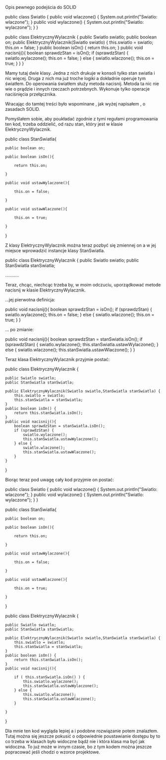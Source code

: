 Opis pewnego podejścia do SOLID



public class Swiatlo {
public void wlaczone() {
    System.out.println("Swiatlo: wlaczone");
}
public void wylaczone() {
    System.out.println("Swiatlo: wylaczone");
}
}


public class ElektrycznyWylacznik {
    public Swiatlo swiatlo;
    public boolean on;
    public ElektrycznyWylacznik(Swiatlo swiatlo) {
        this.swiatlo = swiatlo;
        this.on = false;
    }
    public boolean isOn() {
        return this.on;
    }
    public void nacisnij(){
        boolean sprawdzStan = isOn();
        if (sprawdzStan) {
            swiatlo.wylaczone();
            this.on = false;
        } else {
            swiatlo.wlaczone();
            this.on = true;
        }
    }
}



Mamy tutaj dwie klasy. Jedna z nich drukuje w konsoli tylko stan swiatla i nic więcej.  Druga z nich ma już troche logiki a dokładnie operuje tym światłem. Do operowania światłem służy metoda nacisnij. Metoda ta nic nie wie o prądzie i innych rzeczach potrzebnych. Wykonuje tylko operacje naciśnięcia przełącznika.

Wracając do tamtej treści było wspominane , jak wyżej napisałem , o zasadach SOLID.

Pomyślałem sobie, aby poukładać zgodnie z tymi regułami programowania ten kod, trzeba oddzielić, od razu stan, który jest w klasie ElektrycznyWylacznik.



public class StanSwiatla{

    public boolean on;

    public boolean isOn(){

        return this.on;

    }

    public void ustawWylaczone(){

        this.on = false;

    }

    public void ustawWlaczone(){

        this.on = true;

    }

}

 Z klasy ElektrycznyWylacznik można teraz pozbyć się zmiennej on a w jej miejsce wprowadzić instancje klasy StanSwiatla.

public class ElektrycznyWylacznik {
    public Swiatlo swiatlo;
    public StanSwiatla stanSwiatla;

...........

 Teraz, chcąc, niechcąc trzeba by, w moim odczuciu, uporządkować metode nacisnij w klasie ElektrycznyWylacznik.

...jej pierwotna definicja:

public void nacisnij(){
    boolean sprawdzStan = isOn();
    if (sprawdzStan) {
        swiatlo.wylaczone();
        this.on = false;
    } else {
        swiatlo.wlaczone();
        this.on = true;
    }
}

... po zmianie:

public void nacisnij(){
    boolean sprawdzStan = stanSwiatla.isOn();
    if (sprawdzStan) {
        swiatlo.wylaczone();
        this.stanSwiatla.ustawWylaczone();
    } else {
        swiatlo.wlaczone();
        this.stanSwiatla.ustawWlaczone();
    }
} 

 

Teraz klasa ElektrycznyWylacznik przyjmie postać:

public class ElektrycznyWylacznik {

    public Swiatlo swiatlo;
    public StanSwiatla stanSwiatla;

    public ElektrycznyWylacznik(Swiatlo swiatlo,StanSwiatla stanSwiatla) {
        this.swiatlo = swiatlo;
        this.stanSwiatla = stanSwiatla;
    }    
    public boolean isOn() {
        return this.stanSwiatla.isOn();
    }
    public void nacisnij(){
        boolean sprawdzStan = stanSwiatla.isOn();
        if (sprawdzStan) {
            swiatlo.wylaczone();
            this.stanSwiatla.ustawWylaczone();
        } else {
            swiatlo.wlaczone();
            this.stanSwiatla.ustawWlaczone();
        }
    }
}

 Biorąc teraz pod uwagę cały kod przyjmie on postać: 

 

public class Swiatlo {
    public void wlaczone() {
        System.out.println("Swiatlo: wlaczone");
    }
    public void wylaczone() {
        System.out.println("Swiatlo: wylaczone");
    }
}

public class StanSwiatla{

    public boolean on;

    public boolean isOn(){

        return this.on;

    }

    public void ustawWylaczone(){

        this.on = false;

    }

    public void ustawWlaczone(){

        this.on = true;

    }

}

 

public class ElektrycznyWylacznik {
 

    public Swiatlo swiatlo;
    public StanSwiatla stanSwiatla;

    public ElektrycznyWylacznik(Swiatlo swiatlo,StanSwiatla stanSwiatla) {
        this.swiatlo = swiatlo;
        this.stanSwiatla = stanSwiatla;
    }
    public boolean isOn() {
        return this.stanSwiatla.isOn();
    }
    public void nacisnij(){
        
        if ( this.stanSwiatla.isOn() ) {
            this.swiatlo.wylaczone();
            this.stanSwiatla.ustawWylaczone();
        } else {
            this.swiatlo.wlaczone();
            this.stanSwiatla.ustawWlaczone();
        }
        
    }    
}

Dla mnie ten kod wygląda lepiej a i podobne rozwiązanie potem znalazłem. 
Tutaj można się jeszcze pokusić o odpowiednie poustawianie dostępu by to co trzeba w klasach było widoczne bądź nie i która klasa ma być jak widoczna. 
To już może w innym czasie, bo z tym kodem można jeszcze popracować jeśli chodzi o wzorce projektowe. 
